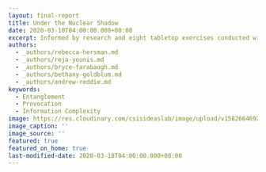 ```yaml
---
layout: final-report
title: Under the Nuclear Shadow
date: 2020-03-10T04:00:00.000+00:00
excerpt: Informed by research and eight tabletop exercises conducted with nearly 150 participants overall, this two-year study examines implications of the emerging strategic situational awareness ecosystem and its impact on crisis decisionmaking.
authors:
  - _authors/rebecca-hersman.md
  - _authors/reja-younis.md
  - _authors/bryce-farabaugh.md
  - _authors/bethany-goldblum.md
  - _authors/andrew-reddie.md
keywords:
  - Entanglement
  - Provocation
  - Information Complexity
image: https://res.cloudinary.com/csisideaslab/image/upload/v1582664692/on-the-radar/final-report_mockup_bcg0py.jpg
image_caption: ''
image_source: ''
featured: true
featured_on_home: true
last-modified-date: 2020-03-18T04:00:00.000+00:00
---
```

